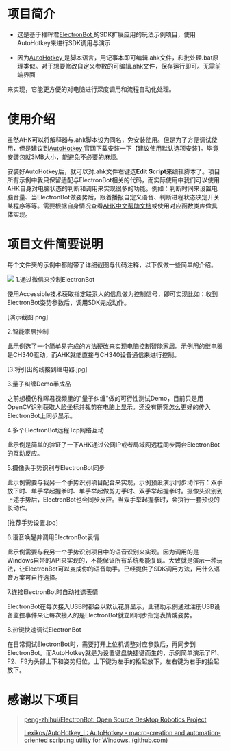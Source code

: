 # 项目简介
* 这是基于稚晖君[ElectronBot
](https://github.com/peng-zhihui/ElectronBot)的SDK扩展应用的玩法示例项目，使用AutoHotkey来进行SDK调用与演示

* 因为[AutoHotkey
](https://www.autohotkey.com/)是脚本语言，用记事本即可编辑.ahk文件，和批处理.bat原理类似。对于想要修改自定义参数的可编辑.ahk文件，保存运行即可。无需前端界面

来实现，它能更方便的对电脑进行深度调用和流程自动化处理。

# 使用介绍
虽然AHK可以将解释器与.ahk脚本设为同名，免安装使用。但是为了方便调试使用，但是建议到[AutoHotkey
](https://www.autohotkey.com/download/ahk-install.exe)官网下载安装一下【建议使用默认选项安装】。毕竟安装包就3MB大小，能避免不必要的麻烦。

安装好AutoHotkey后，就可以对.ahk文件右键选**Edit Script**来编辑脚本了。项目所有示例中我只保留适配与ElectronBot相关的代码，而实际使用中我们可以使用AHK自身对电脑状态的判断和调用来实现很多的功能。例如：判断时间来设置电脑音量、当ElectronBot做姿势后，跟着播报自定义语音、判断进程状态决定开关某程序等等。需要根据自身情况查看[AHK中文帮助文档](https://www.autoahk.com/help/autohotkey/zh-cn/docs/commands/WinActive.htm)或使用对应函数类库做具体实现。


# 项目文件简要说明

每个文件夹的示例中都附带了详细截图与代码注释，以下仅做一些简单的介绍。

![](https://gcore.jsdelivr.net/gh/dbgba/HTTPRemoteConsole@master/Preview.jpg)
1.通过微信来控制ElectronBot

使用Accessible技术获取指定联系人的信息做为控制信号，即可实现比如：收到ElectronBot姿势参数后，调用SDK完成动作。

[演示截图.png]


2.智能家居控制

此示例选了一个简单易完成的方法硬改来实现电脑控制智能家居。示例用的继电器是CH340驱动，而AHK就能直接与CH340设备通信来进行控制。

[3.将引出的线接到继电器.jpg]


3.量子纠缠Demo半成品

之前想模仿稚晖君视频里的"量子纠缠"做的可行性测试Demo，目前只是用OpenCV识别获取人脸坐标并裁剪在电脑上显示。还没有研究怎么更好的传入ElectronBot上同步显示。


4.多个ElectronBot远程Tcp网络互动

此示例是简单的验证了一下AHK通过公网IP或者局域网远程同步两台ElectronBot的互动反应。


5.摄像头手势识别与ElectronBot同步

此示例需要与我另一个手势识别项目配合来实现，示例预设演示同步动作有：双手放下时、单手举起握拳时、单手举起做剪刀手时、双手举起握拳时。摄像头识别到上述手势后，ElectronBot也会同步反应。当双手举起握拳时，会执行一套预设的长动作。

[推荐手势设置.jpg]


6.语音唤醒并调用ElectronBot表情

此示例需要与我另一个手势识别项目中的语音识别来实现。因为调用的是Windows自带的API来实现的，不能保证所有系统都能复现。大致就是演示一种玩法，让ElectronBot可以变成你的语音助手。已经提供了SDK调用方法，用什么语音方案可自行选择。

7.连接ElectronBot时自动推送表情

ElectronBot在每次接入USB时都会以默认花屏显示，此辅助示例通过注册USB设备监控事件来让每次接入的是ElectronBot就立即同步指定表情或姿势。


8.热键快速调试ElectronBot

在日常调试ElectronBot时，需要打开上位机调整对应参数后，再同步到ElectronBot。而AutoHotkey就是为设置键盘快捷键而生的，示例简单演示了F1、F2、F3为头部上下和姿势归位，上下键为左手的抬起放下，左右键为右手的抬起放下。


# 感谢以下项目

>[peng-zhihui/ElectronBot: Open Source Desktop Robotics Project](https://github.com/peng-zhihui/ElectronBot)
>
>[Lexikos/AutoHotkey_L: AutoHotkey - macro-creation and automation-oriented scripting utility for Windows. (github.com)](https://github.com/Lexikos/AutoHotkey_L)
